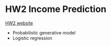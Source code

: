# HW2 Income Prediction

[HW2 website](https://ntumlta2019.github.io/ml-web-hw1/?fbclid=IwAR3ydtkkwExlbBYV9CvX3sBi03cabp77_Uwr5XE8BoPodE79ooCjzC9DSjw)  

- Probabilistic generative model
- Logistic regression
